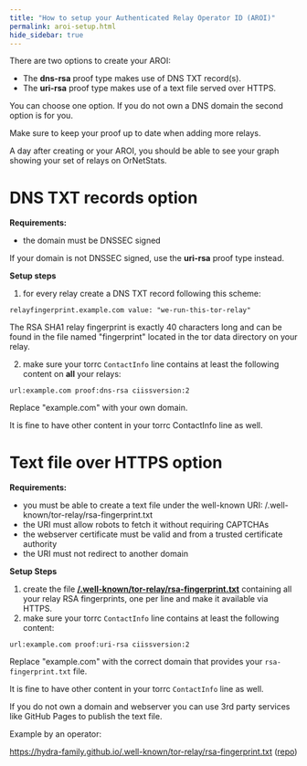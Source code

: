 ```yaml
---
title: "How to setup your Authenticated Relay Operator ID (AROI)"
permalink: aroi-setup.html
hide_sidebar: true
---
```


There are two options to create your AROI:

* The **dns-rsa** proof type makes use of DNS TXT record(s).
* The **uri-rsa** proof type makes use of a text file served over HTTPS.

You can choose one option. If you do not own a DNS domain the second option is for you.

Make sure to keep your proof up to date when adding more relays.

A day after creating or your AROI, you should be able to see your graph showing your set of relays on OrNetStats.

# DNS TXT records option

**Requirements:**

* the domain must be DNSSEC signed

If your domain is not DNSSEC signed, use the **uri-rsa** proof type instead.

**Setup steps**

1. for every relay create a DNS TXT record following this scheme:
```
relayfingerprint.example.com value: "we-run-this-tor-relay"
```
The RSA SHA1 relay fingerprint is exactly 40 characters long and can be found in the file named 
"fingerprint" located in the tor data directory on your relay.

2. make sure your torrc ``ContactInfo`` line contains at least the following content on **all** your relays:

```
url:example.com proof:dns-rsa ciissversion:2
```

Replace "example.com" with your own domain.

It is fine to have other content in your torrc ContactInfo line as well.


# Text file over HTTPS option 

**Requirements:**

* you must be able to create a text file under the well-known URI:
/.well-known/tor-relay/rsa-fingerprint.txt
* the URI must allow robots to fetch it without requiring CAPTCHAs
* the webserver certificate must be valid and from a trusted certificate authority
* the URI must not redirect to another domain

**Setup Steps**

1. create the file **[/.well-known/tor-relay/rsa-fingerprint.txt](https://gitlab.torproject.org/tpo/core/torspec/-/blob/main/proposals/326-tor-relay-well-known-uri-rfc8615.md#well-knowntor-relayrsa-fingerprinttxt)** containing all your relay RSA fingerprints, one per line
and make it available via HTTPS.
2. make sure your torrc `ContactInfo` line contains at least the following content:

```
url:example.com proof:uri-rsa ciissversion:2 
```

Replace "example.com" with the correct domain that provides your `rsa-fingerprint.txt` file.

It is fine to have other content in your torrc `ContactInfo` line as well.

If you do not own a domain and webserver you can use 3rd party services like GitHub Pages to publish the text file.

Example by an operator:

https://hydra-family.github.io/.well-known/tor-relay/rsa-fingerprint.txt ([repo](https://github.com/hydra-family/hydra-family.github.io/blob/main/rsa-fingerprint.txt))

